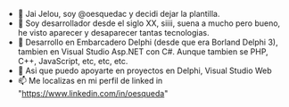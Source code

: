 - 👋 Jai Jelou, soy @oesquedac y decidi dejar la plantilla.
- 👀 Soy desarrollador desde el siglo XX, siiii, suena a mucho pero bueno, he visto aparecer y desaparecer tantas tecnologias.
- 🌱 Desarrollo en Embarcadero Delphi (desde que era Borland Delphi 3), tambien en Visual Studio Asp.NET con C#. Aunque tambien se PHP, C++, JavaScript, etc, etc, etc.
- 💞️ Asi que puedo apoyarte en proyectos en Delphi, Visual Studio Web
- 📫 Me localizas en mi perfil de linked in "https://www.linkedin.com/in/oesqueda"

